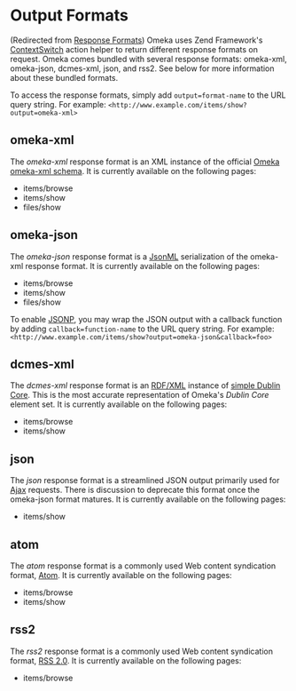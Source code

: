 Output Formats
==============
(Redirected from [Response Formats](http://omeka.org/c/index.php?title=Response_Formats&redirect=no "Response Formats"))
Omeka uses Zend Framework's [ContextSwitch](http://framework.zend.com/manual/en/zend.controller.actionhelpers.html#zend.controller.actionhelpers.contextswitch) action helper to return different response formats on request. Omeka comes bundled with several response formats: omeka-xml, omeka-json, dcmes-xml, json, and rss2. See below for more information about these bundled formats.

To access the response formats, simply add `output=format-name` to the URL query string. For example:
` <http://www.example.com/items/show?output=omeka-xml> `

omeka-xml
-----------------------------------------------------------
The *omeka-xml* response format is an XML instance of the official [Omeka omeka-xml schema](../schemas/index.html). It is currently available on the following pages:

-   items/browse
-   items/show
-   files/show

omeka-json
-------------------------------------------------------------

The *omeka-json* response format is a [JsonML](http://jsonml.org/) serialization of the omeka-xml response format. It is currently available on the following pages:

-   items/browse
-   items/show
-   files/show

To enable [JSONP](http://en.wikipedia.org/wiki/JSON#JSONP), you may wrap the JSON output with a callback function by adding
`callback=function-name` to the URL query string. For example:
`<http://www.example.com/items/show?output=omeka-json&callback=foo>`

dcmes-xml
-----------------------------------------------------------

The *dcmes-xml* response format is an [RDF/XML](http://www.w3.org/TR/rdf-syntax-grammar/) instance of [simple
Dublin Core](http://dublincore.org/documents/dcmes-xml/). This is the most accurate representation of Omeka's *Dublin Core* element set. It is currently available on the following pages:

-   items/browse
-   items/show

json
-------------------------------------------------

The *json* response format is a streamlined JSON output primarily used for [Ajax](http://en.wikipedia.org/wiki/Ajax_(programming)) requests. There is discussion to deprecate this format once the omeka-json format matures. It is currently available on the following pages:

-   items/show

atom
-------------------------------------------------

The *atom* response format is a commonly used Web content syndication format, [Atom](http://tools.ietf.org/html/rfc4287). It is currently available on the following pages:

-   items/browse
-   items/show

rss2
-------------------------------------------------

The *rss2* response format is a commonly used Web content syndication format, [RSS 2.0](http://cyber.law.harvard.edu/rss/rss.html). It is currently available on the following pages:

-   items/browse